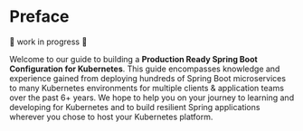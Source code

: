 # Preface

:construction: work in progress :construction:

Welcome to our guide to building a **Production Ready Spring Boot Configuration for Kubernetes**. This guide encompasses knowledge and experience gained from deploying hundreds of Spring Boot microservices to many Kubernetes environments for multiple clients & application teams over the past 6+ years. We hope to help you on your journey to learning and developing for Kubernetes and to build resilient Spring applications wherever you chose to host your Kubernetes platform.
